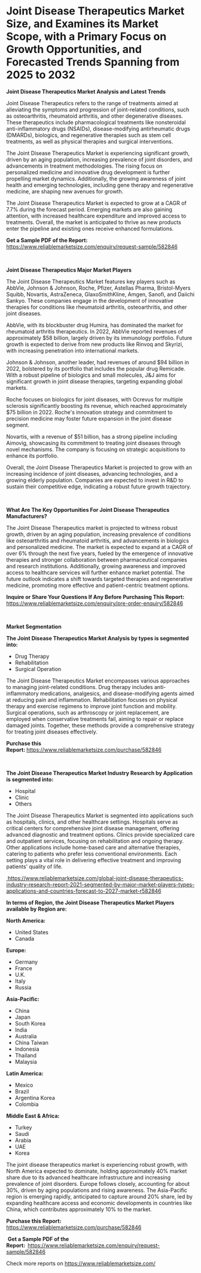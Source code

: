 <p><h1>Joint Disease Therapeutics Market Size, and Examines its Market Scope, with a Primary Focus on Growth Opportunities, and Forecasted Trends Spanning from 2025 to 2032</h1></p><p><strong>Joint Disease Therapeutics Market Analysis and Latest Trends</strong></p>
<p><p>Joint Disease Therapeutics refers to the range of treatments aimed at alleviating the symptoms and progression of joint-related conditions, such as osteoarthritis, rheumatoid arthritis, and other degenerative diseases. These therapeutics include pharmacological treatments like nonsteroidal anti-inflammatory drugs (NSAIDs), disease-modifying antirheumatic drugs (DMARDs), biologics, and regenerative therapies such as stem cell treatments, as well as physical therapies and surgical interventions.</p><p>The Joint Disease Therapeutics Market is experiencing significant growth, driven by an aging population, increasing prevalence of joint disorders, and advancements in treatment methodologies. The rising focus on personalized medicine and innovative drug development is further propelling market dynamics. Additionally, the growing awareness of joint health and emerging technologies, including gene therapy and regenerative medicine, are shaping new avenues for growth.</p><p>The Joint Disease Therapeutics Market is expected to grow at a CAGR of 7.7% during the forecast period. Emerging markets are also gaining attention, with increased healthcare expenditure and improved access to treatments. Overall, the market is anticipated to thrive as new products enter the pipeline and existing ones receive enhanced formulations.</p></p>
<p><strong>Get a Sample PDF of the Report:&nbsp;</strong> <a href="https://www.reliablemarketsize.com/enquiry/request-sample/582846?utm_campaign=3550&utm_medium=2&utm_source=Github&utm_content=ia&utm_term=23032025&utm_id=joint-disease-therapeutics">https://www.reliablemarketsize.com/enquiry/request-sample/582846</a></p>
<p>&nbsp;</p>
<p><strong>Joint Disease Therapeutics Major Market Players</strong></p>
<p><p>The Joint Disease Therapeutics Market features key players such as AbbVie, Johnson & Johnson, Roche, Pfizer, Astellas Pharma, Bristol-Myers Squibb, Novartis, AstraZeneca, GlaxoSmithKline, Amgen, Sanofi, and Daiichi Sankyo. These companies engage in the development of innovative therapies for conditions like rheumatoid arthritis, osteoarthritis, and other joint diseases.</p><p>AbbVie, with its blockbuster drug Humira, has dominated the market for rheumatoid arthritis therapeutics. In 2022, AbbVie reported revenues of approximately $58 billion, largely driven by its immunology portfolio. Future growth is expected to derive from new products like Rinvoq and Skyrizi, with increasing penetration into international markets.</p><p>Johnson & Johnson, another leader, had revenues of around $94 billion in 2022, bolstered by its portfolio that includes the popular drug Remicade. With a robust pipeline of biologics and small molecules, J&J aims for significant growth in joint disease therapies, targeting expanding global markets.</p><p>Roche focuses on biologics for joint diseases, with Ocrevus for multiple sclerosis significantly boosting its revenue, which reached approximately $75 billion in 2022. Roche's innovation strategy and commitment to precision medicine may foster future expansion in the joint disease segment.</p><p>Novartis, with a revenue of $51 billion, has a strong pipeline including Aimovig, showcasing its commitment to treating joint diseases through novel mechanisms. The company is focusing on strategic acquisitions to enhance its portfolio.</p><p>Overall, the Joint Disease Therapeutics Market is projected to grow with an increasing incidence of joint diseases, advancing technologies, and a growing elderly population. Companies are expected to invest in R&D to sustain their competitive edge, indicating a robust future growth trajectory.</p></p>
<p>&nbsp;</p>
<p><strong>What Are The Key Opportunities For Joint Disease Therapeutics Manufacturers?</strong></p>
<p><p>The Joint Disease Therapeutics market is projected to witness robust growth, driven by an aging population, increasing prevalence of conditions like osteoarthritis and rheumatoid arthritis, and advancements in biologics and personalized medicine. The market is expected to expand at a CAGR of over 6% through the next five years, fueled by the emergence of innovative therapies and stronger collaboration between pharmaceutical companies and research institutions. Additionally, growing awareness and improved access to healthcare services will further enhance market potential. The future outlook indicates a shift towards targeted therapies and regenerative medicine, promoting more effective and patient-centric treatment options.</p></p>
<p><strong>Inquire or Share Your Questions If Any Before Purchasing This Report:</strong> <a href="https://www.reliablemarketsize.com/enquiry/pre-order-enquiry/582846?utm_campaign=3550&utm_medium=2&utm_source=Github&utm_content=ia&utm_term=23032025&utm_id=joint-disease-therapeutics">https://www.reliablemarketsize.com/enquiry/pre-order-enquiry/582846</a></p>
<p>&nbsp;</p>
<p><strong>Market Segmentation</strong></p>
<p><strong>The Joint Disease Therapeutics Market Analysis by types is segmented into:</strong></p>
<p><ul><li>Drug Therapy</li><li>Rehabilitation</li><li>Surgical Operation</li></ul></p>
<p><p>The Joint Disease Therapeutics Market encompasses various approaches to managing joint-related conditions. Drug therapy includes anti-inflammatory medications, analgesics, and disease-modifying agents aimed at reducing pain and inflammation. Rehabilitation focuses on physical therapy and exercise regimens to improve joint function and mobility. Surgical operations, such as arthroscopy or joint replacement, are employed when conservative treatments fail, aiming to repair or replace damaged joints. Together, these methods provide a comprehensive strategy for treating joint diseases effectively.</p></p>
<p><strong>Purchase this Report:&nbsp;</strong><a href="https://www.reliablemarketsize.com/purchase/582846?utm_campaign=3550&utm_medium=2&utm_source=Github&utm_content=ia&utm_term=23032025&utm_id=joint-disease-therapeutics">https://www.reliablemarketsize.com/purchase/582846</a></p>
<p>&nbsp;</p>
<p><strong>The Joint Disease Therapeutics Market Industry Research by Application is segmented into:</strong></p>
<p><ul><li>Hospital</li><li>Clinic</li><li>Others</li></ul></p>
<p><p>The Joint Disease Therapeutics Market is segmented into applications such as hospitals, clinics, and other healthcare settings. Hospitals serve as critical centers for comprehensive joint disease management, offering advanced diagnostic and treatment options. Clinics provide specialized care and outpatient services, focusing on rehabilitation and ongoing therapy. Other applications include home-based care and alternative therapies, catering to patients who prefer less conventional environments. Each setting plays a vital role in delivering effective treatment and improving patients' quality of life.</p></p>
<p><a href="https://www.reliablemarketsize.com/global-joint-disease-therapeutics-industry-research-report-2021-segmented-by-major-market-players-types-applications-and-countries-forecast-to-2027-market-r582846?utm_campaign=3550&utm_medium=2&utm_source=Github&utm_content=ia&utm_term=23032025&utm_id=joint-disease-therapeutics">&nbsp;https://www.reliablemarketsize.com/global-joint-disease-therapeutics-industry-research-report-2021-segmented-by-major-market-players-types-applications-and-countries-forecast-to-2027-market-r582846</a></p>
<p><strong>In terms of Region, the Joint Disease Therapeutics Market Players available by Region are:</strong></p>
<p>
    <p> <strong> North America: </strong>
        <ul>
            <li>United States</li>
            <li>Canada</li>
        </ul>
        </p> 
    <p> <strong> Europe: </strong>
        <ul>
            <li>Germany</li>
            <li>France</li>
            <li>U.K.</li>
            <li>Italy</li>
            <li>Russia</li>
        </ul>
        </p> 
    <p> <strong> Asia-Pacific: </strong>
        <ul>
            <li>China</li>
            <li>Japan</li>
            <li>South Korea</li>
            <li>India</li>
            <li>Australia</li>
            <li>China Taiwan</li>
            <li>Indonesia</li>
            <li>Thailand</li>
            <li>Malaysia</li>
        </ul>
        </p> 
    <p> <strong> Latin America: </strong>
        <ul>
            <li>Mexico</li>
            <li>Brazil</li>
            <li>Argentina Korea</li>
            <li>Colombia</li>
        </ul>
        </p> 
    <p> <strong> Middle East & Africa: </strong>
        <ul>
            <li>Turkey</li>
            <li>Saudi</li>
            <li>Arabia</li>
            <li>UAE</li>
            <li>Korea</li>
        </ul>
    </p>
    </p>
<p><p>The joint disease therapeutics market is experiencing robust growth, with North America expected to dominate, holding approximately 40% market share due to its advanced healthcare infrastructure and increasing prevalence of joint disorders. Europe follows closely, accounting for about 30%, driven by aging populations and rising awareness. The Asia-Pacific region is emerging rapidly, anticipated to capture around 20% share, led by expanding healthcare access and economic developments in countries like China, which contributes approximately 10% to the market.</p></p>
<p><strong>Purchase this Report: </strong><a href="https://www.reliablemarketsize.com/purchase/582846?utm_campaign=3550&utm_medium=2&utm_source=Github&utm_content=ia&utm_term=23032025&utm_id=joint-disease-therapeutics">https://www.reliablemarketsize.com/purchase/582846</a></p>
<p>&nbsp;<strong>Get a Sample PDF of the Report:&nbsp;&nbsp;</strong><a href="https://www.reliablemarketsize.com/enquiry/request-sample/582846?utm_campaign=3550&utm_medium=2&utm_source=Github&utm_content=ia&utm_term=23032025&utm_id=joint-disease-therapeutics">https://www.reliablemarketsize.com/enquiry/request-sample/582846</a></p>
<p><strong></strong></p>
<p>Check more reports on <a href="https://www.reliablemarketsize.com/?utm_campaign=3550&utm_medium=2&utm_source=Github&utm_content=ia&utm_term=23032025&utm_id=joint-disease-therapeutics">https://www.reliablemarketsize.com/</a></p>